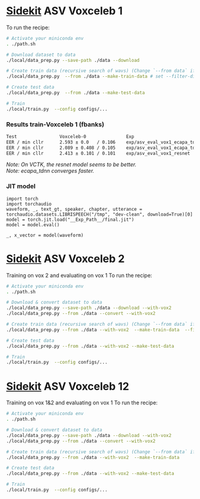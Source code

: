 [Sidekit](https://git-lium.univ-lemans.fr/speaker/sidekit) ASV Voxceleb 1
===

To run the recipe:

```bash
# Activate your miniconda env
. ./path.sh

# Download dataset to data
./local/data_prep.py --save-path ./data --download

# Create train data (recursive search of wavs) (Change `--from data` if you already have downloaded the wavs)
./local/data_prep.py  --from ./data --make-train-data # set --filter-dir if your data dir structure differ from the '--download' one (e.g.: voxceleb1/wav/)

# Create test data
./local/data_prep.py  --from ./data --make-test-data

# Train
./local/train.py  --config configs/...
```

### Results train-Voxceleb 1 (fbanks)
```sh
Test                Voxceleb-0               Exp                                Config
EER / min cllr      2.593 ± 0.0   / 0.106    exp/asv_eval_vox1_ecapa_tdnn       configs/ecapa_tdnn
EER / min cllr      2.089 ± 0.408 / 0.105    exp/asv_eval_vox1_ecapa_tdnn_ft    configs/ecapa_tdnn_fine_tune
EER / min cllr      2.413 ± 0.101 / 0.101    exp/asv_eval_vox1_resnet           configs/resnet
```

_Note: On VCTK, the resnet model seems to be better._  
_Note: ecapa_tdnn converges faster._

### JIT model

```python3
import torch
import torchaudio
waveform, _, text_gt, speaker, chapter, utterance = torchaudio.datasets.LIBRISPEECH("/tmp", "dev-clean", download=True)[0]
model = torch.jit.load("__Exp_Path__/final.jit")
model = model.eval()

_, x_vector = model(waveform)
```



[Sidekit](https://git-lium.univ-lemans.fr/speaker/sidekit) ASV Voxceleb 2
===

Training on vox 2 and evaluating on vox 1
To run the recipe:

```bash
# Activate your miniconda env
. ./path.sh

# Download & convert dataset to data
./local/data_prep.py --save-path ./data --download --with-vox2
./local/data_prep.py --from ./data --convert --with-vox2

# Create train data (recursive search of wavs) (Change `--from data` if you already have downloaded the wavs)
./local/data_prep.py --from ./data --with-vox2  --make-train-data  --filter-dir  "voxceleb2/"

# Create test data
./local/data_prep.py --from ./data --with-vox2 --make-test-data

# Train
./local/train.py  --config configs/...
```

[Sidekit](https://git-lium.univ-lemans.fr/speaker/sidekit) ASV Voxceleb 12
===

Training on vox 1&2 and evaluating on vox 1
To run the recipe:

```bash
# Activate your miniconda env
. ./path.sh

# Download & convert dataset to data
./local/data_prep.py --save-path ./data --download --with-vox2
./local/data_prep.py --from ./data --convert --with-vox2

# Create train data (recursive search of wavs) (Change `--from data` if you already have downloaded the wavs)
./local/data_prep.py --from ./data --with-vox2  --make-train-data

# Create test data
./local/data_prep.py --from ./data --with-vox2 --make-test-data

# Train
./local/train.py  --config configs/...
```
